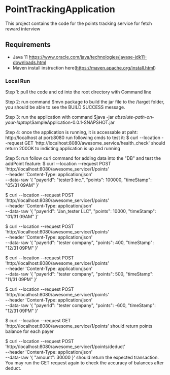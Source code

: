 # PointTrackingApplication
This project contains the code for the points tracking service for fetch reward interview

## Requirements

* Java 11
  https://www.oracle.com/java/technologies/javase-jdk11-downloads.html
* Maven
  install instruction here(https://maven.apache.org/install.html)

### Local Run
Step 1: pull the code and cd into the root directory with Command line

Step 2: run command 
  $mvn package 
to build the jar file to the /target folder, you should be able to see the BUILD SUCCESS message.

Step 3: run the application with command
  $java -jar *absolute-path-on-your-laptop*\SampleApplication-0.0.1-SNAPSHOT.jar

Step 4: once the application is running, it is accessable at paht: http://localhost at port:8080
run following cmds to test it:
  $ curl --location --request GET 'http://localhost:8080/awesome_service/health_check'   should return 200OK to indicting application is up and running
  
Step 5: run follow curl command for adding data into the "DB" and test the addPoint feature:
  $ curl --location --request POST 'http://localhost:8080/awesome_service/1/points' \
--header 'Content-Type: application/json' \
--data-raw '{
    "payerId": "tester3 inc.",
    "points": 100000,
    "timeStamp": "05/31 09AM"
}'
  
  $ curl --location --request POST 'http://localhost:8080/awesome_service/1/points' \
--header 'Content-Type: application/json' \
--data-raw '{
    "payerId": "Jan_tester LLC",
    "points": 10000,
    "timeStamp": "01/31 09AM"
}'

$ curl --location --request POST 'http://localhost:8080/awesome_service/1/points' \
--header 'Content-Type: application/json' \
--data-raw '{
    "payerId": "tester company",
    "points": 400,
    "timeStamp": "12/31 09PM"
}'

$ curl --location --request POST 'http://localhost:8080/awesome_service/1/points' \
--header 'Content-Type: application/json' \
--data-raw '{
    "payerId": "tester company",
    "points": 500,
    "timeStamp": "11/31 09PM"
}'

$ curl --location --request POST 'http://localhost:8080/awesome_service/1/points' \
--header 'Content-Type: application/json' \
--data-raw '{
    "payerId": "tester company",
    "points": -600,
    "timeStamp": "12/31 09PM"
}'

$ curl --location --request GET 'http://localhost:8080/awesome_service/1/points' 
should return points balance for each payer

$ curl --location --request POST 'http://localhost:8080/awesome_service/1/points/deduct' \
--header 'Content-Type: application/json' \
--data-raw '{
    "amount": 30000
}'
should return the expected transaction. You may run the GET request again to check the accuracy of balances after deduct.

